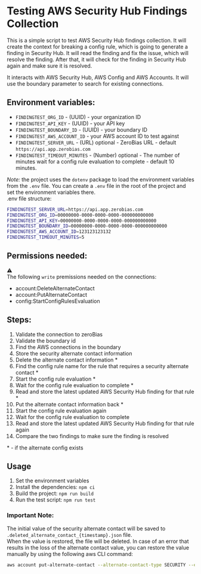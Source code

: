  # Testing AWS Security Hub Findings Collection

This is a simple script to test AWS Security Hub findings collection.
It will create the context for breaking a config rule, which is going to generate a finding in Security Hub. It will read the finding and fix the issue, which will resolve the finding. After that, it will check for the finding in Security Hub again and make sure it is resolved.

It interacts with AWS Security Hub, AWS Config and AWS Accounts. It will use the boundary parameter to search for existing connections.

## Environment variables:
* `FINDINGTEST_ORG_ID` - (UUID) - your organization ID
* `FINDINGTEST_API_KEY` - (UUID) - your API key
* `FINDINGTEST_BOUNDARY_ID` - (UUID) - your boundary ID
* `FINDINGTEST_AWS_ACCOUNT_ID` - your AWS account ID to test against
* `FINDINGTEST_SERVER_URL` - (URL) optional - ZeroBias URL - default `https://api.app.zerobias.com`
* `FINDINGTEST_TIMEOUT_MINUTES` - (Number) optional - The number of minutes wait for a config rule evaluation to complete - default 10 minutes.

*Note:* the project uses the `dotenv` package to load the environment variables from the `.env` file. You can create a `.env` file in the root of the project and set the environment variables there.  
.env file structure:
```bash
FINDINGTEST_SERVER_URL=https://api.app.zerobias.com
FINDINGTEST_ORG_ID=00000000-0000-0000-0000-000000000000
FINDINGTEST_API_KEY=00000000-0000-0000-0000-000000000000
FINDINGTEST_BOUNDARY_ID=00000000-0000-0000-0000-000000000000
FINDINGTEST_AWS_ACCOUNT_ID=123123123132
FINDINGTEST_TIMEOUT_MINUTES=5
```

## Permissions needed:
:warning:  
The following `write` premissions needed on the connections:
- account:DeleteAlternateContact
- account:PutAlternateContact
- config:StartConfigRulesEvaluation

## Steps:
1. Validate the connection to zeroBias
1. Validate the boundary id
1. Find the AWS connections in the boundary
1. Store the security alternate contact information
1. Delete the alternate contact information *
1. Find the config rule name for the rule that requires a security alternate contact *
1. Start the config rule evaluation *
1. Wait for the config rule evaluation to complete *
1. Read and store the latest updated AWS Security Hub finding for that rule *
1. Put the alternate contact information back *
1. Start the config rule evaluation again
1. Wait for the config rule evaluation to complete
1. Read and store the latest updated AWS Security Hub finding for that rule again
1. Compare the two findings to make sure the finding is resolved

\* - if the alternate config exists

## Usage
1. Set the environment variables
1. Install the dependencies: `npm ci`
1. Build the project: `npm run build`
1. Run the test script: `npm run test`

### Important Note:  
The initial value of the security alternate contact will be saved to `.deleted_alternate_contact_{timestamp}.json` file.  
When the value is restored, the file will be deleted. In case of an error that results in the loss of the alternate contact value, you can restore the value manually by using the following aws CLI command:
```bash
aws account put-alternate-contact --alternate-contact-type SECURITY --email-address "$EMAIL" --name "$NAME" --phone "$PHONENO" --title "$TITLE"
```
